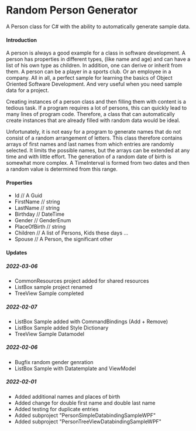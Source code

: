 # Random Person Generator
A Person class for C# with the ability to automatically generate sample data.

#### Introduction

A person is always a good example for a class in software development. A person has properties in different types, (like name and age) and can have a list of his own type as children. 
In addition, one can derive or inherit from them. A person can be a player in a sports club. Or an employee in a company.
All in all, a perfect sample for learning the basics of Object Oriented Software Development.
And very useful when you need sample data for a project.

Creating instances of a person class and then filling them with content is a tedious task. 
If a program requires a lot of persons, this can quickly lead to many lines of program code. 
Therefore, a class that can automatically create instances that are already filled with random data would be ideal.

Unfortunately, it is not easy for a program to generate names that do not consist of a random arrangement of letters. 
This class therefore contains arrays of first names and last names from which entries are randomly selected. 
It limits the possible names, but the arrays can be extended at any time and with little effort.
The generation of a random date of birth is somewhat more complex. 
A TimeInterval is formed from two dates and then a random value is determined from this range.

#### Properties

* Id // A Guid
* FirstName // string
* LastName // string
* Birthday // DateTime
* Gender // GenderEnum 
* PlaceOfBirth // string
* Children // A list of Persons, Kids these days ...
* Spouse // A Person, the significant other 

#### Updates

##### 2022-03-06
* CommonResources project added for shared resources
* ListBox sample project renamed
* TreeView Sample completed

##### 2022-02-07
* ListBox Sample added with CommandBindings (Add + Remove)
* ListBox Sample added Style Dictionary
* TreeView Sample Datamodel

##### 2022-02-06
* Bugfix random gender genration
* ListBox Sample with Datatemplate and ViewModel

##### 2022-02-01
* Added additional names and places of birth
* Added change for double first name and double last name
* Added testing for duplicate entries
* Added subproject "PersonSimpleDatabindingSampleWPF"
* Added subproject "PersonTreeViewDatabindingSampleWPF"
